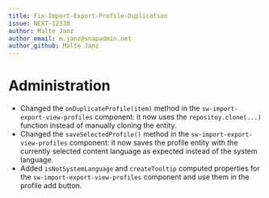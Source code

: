```yaml
---
title: Fix-Import-Export-Profile-Duplication
issue: NEXT-12338
author: Malte Janz
author_email: m.janz@snapadmin.net 
author_github: Malte Janz
---
```

# Administration
* Changed the `onDuplicateProfile(item)` method in the `sw-import-export-view-profiles` component: it now uses the `repositoy.clone(...)` function instead of manually cloning the entity.
* Changed the `saveSelectedProfile()` method in the `sw-import-export-view-profiles` component: it now saves the profile entity with the currently selected content language as expected instead of the system language.
* Added `isNotSystemLanguage` and `createTooltip` computed properties for the `sw-import-export-view-profiles` component and use them in the profile add button.
